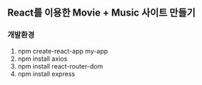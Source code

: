 ## React를 이용한 Movie + Music 사이트 만들기

### 개발환경
1. npm create-react-app my-app
2. npm install axios
3. npm install react-router-dom</br>
4. npm install express

